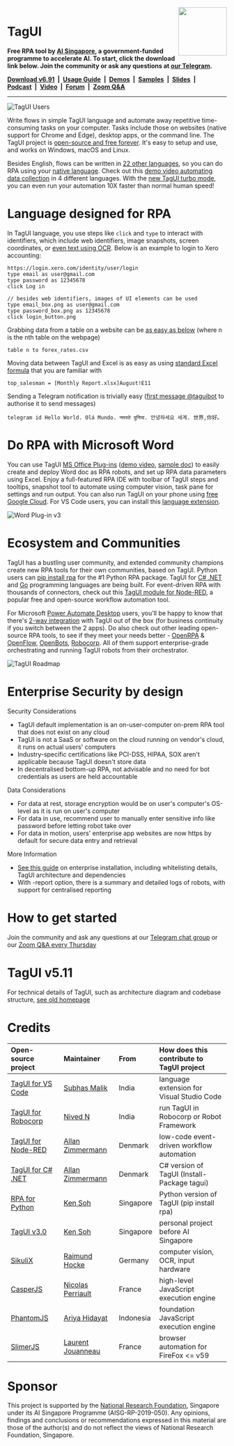 <img src="https://raw.githubusercontent.com/kelaberetiv/TagUI/master/src/media/tagui_logo.png" height="111" align="right">

# TagUI

**Free RPA tool by [AI Singapore](https://aisingapore.org), a government-funded programme to accelerate AI. To start, click the download link below. Join the community or ask any questions at [our Telegram](https://t.me/rpa_chat).**

**[Download v6.91](https://tagui.readthedocs.io/en/latest/setup.html)&ensp;|&ensp;[Usage Guide](https://tagui.readthedocs.io/en/latest/index.html)&ensp;|&ensp;[Demos](https://github.com/aimakerspace/TagUI-Bricks)&ensp;|&ensp;[Samples](https://github.com/kelaberetiv/TagUI/tree/master/flows/samples)&ensp;|&ensp;[Slides](https://docs.google.com/presentation/d/1pltAMzr0MZsttgg1w2ORH3ontR6Q51W9/edit?usp=sharing&ouid=115132044557947023533&rtpof=true&sd=true)&ensp;|&ensp;[Podcast](https://botnirvana.org/podcast/tagui/)&ensp;|&ensp;[Video](https://www.youtube.com/watch?v=C5itbB3sCq0)&ensp;|&ensp;[Forum](https://community.aisingapore.org/groups/tagui-rpa/forum/)&ensp;|&ensp;[Zoom Q&A](https://github.com/kelaberetiv/TagUI/issues/914)**

---

![TagUI Users](https://raw.githubusercontent.com/kelaberetiv/TagUI/master/src/media/tagui_users.png)

Write flows in simple TagUI language and automate away repetitive time-consuming tasks on your computer. Tasks include those on websites (native support for Chrome and Edge), desktop apps, or the command line. The TagUI project is [open-source and free forever](https://www.linkedin.com/posts/kensoh_sneak-preview-of-tagui-ms-word-plug-in-v3-activity-6796860165338595328-02wD). It's easy to setup and use, and works on Windows, macOS and Linux.

Besides English, flows can be written in [22 other languages](https://github.com/kelaberetiv/TagUI/tree/master/src/languages), so you can do RPA using your [native language](https://github.com/kelaberetiv/TagUI/blob/master/flows/samples/8_chineseflow.tag). Check out this [demo video automating data collection](https://www.youtube.com/watch?v=o2WMUt0298U) in 4 different languages. With the [new TagUI turbo mode](https://www.linkedin.com/posts/kensoh_introducing-tagui-rpa-turbo-mode-with-this-activity-6837578351302070272-6INX), you can even run your automation 10X faster than normal human speed!

# Language designed for RPA

In TagUI language, you use steps like `click` and `type` to interact with identifiers, which include web identifiers, image snapshots, screen coordinates, or [even text using OCR](https://tagui.readthedocs.io/en/latest/advanced.html#visual-automation-tricks). Below is an example to login to Xero accounting:

```
https://login.xero.com/identity/user/login
type email as user@gmail.com
type password as 12345678
click Log in
```
```
// besides web identifiers, images of UI elements can be used
type email_box.png as user@gmail.com
type password_box.png as 12345678
click login_button.png
```

Grabbing data from a table on a website can be [as easy as below](https://tagui.readthedocs.io/en/latest/reference.html#table) (where n is the nth table on the webpage)

```
table n to forex_rates.csv
```

Moving data between TagUI and Excel is as easy as using [standard Excel formula](https://tagui.readthedocs.io/en/latest/reference.html#excel) that you are familiar with
```
top_salesman = [Monthly Report.xlsx]August!E11
```

Sending a Telegram notification is trivially easy ([first message @taguibot](https://tagui.readthedocs.io/en/latest/reference.html#telegram) to authorise it to send messages)

```
telegram id Hello World. Olá Mundo. नमस्ते दुनिया. 안녕하세요 세계. 世界,你好。
```

# Do RPA with Microsoft Word

You can use TagUI [MS Office Plug-ins](https://github.com/kelaberetiv/TagUI/blob/master/src/office/README.md) ([demo video](https://www.linkedin.com/posts/kensoh_botgames-rpaugust-activity-6832933047835475968-khcd), [sample doc](https://github.com/kelaberetiv/TagUI/files/7031942/Week.3.docx)) to easily create and deploy Word doc as RPA robots, and set up RPA data parameters using Excel. Enjoy a full-featured RPA IDE with toolbar of TagUI steps and tooltips, snapshot tool to automate using computer vision, task pane for settings and run output. You can also run TagUI on your phone using [free Google Cloud](https://github.com/kelaberetiv/TagUI/issues/913). For VS Code users, you can install this [language extension](https://www.linkedin.com/posts/kensoh_hi-vs-code-folks-who-love-rpa-now-you-can-activity-6805445134034042880--PWT).

![Word Plug-in v3](https://raw.githubusercontent.com/kelaberetiv/TagUI/master/src/office/word/word_addin_v3.png)

# Ecosystem and Communities

TagUI has a bustling user community, and extended community champions create new RPA tools for their own communities, based on TagUI. Python users can [pip install rpa](https://github.com/tebelorg/RPA-Python) for the #1 Python RPA package. TagUI for [C# .NET](https://www.nuget.org/packages/tagui) and [Go](https://www.linkedin.com/posts/kensoh_hi-fans-of-go-programming-language-would-activity-6804658389772324864-_OgH) programming languages are being built. For event-driven RPA with thousands of connectors, check out this [TagUI module for Node-RED](https://flows.nodered.org/node/node-red-contrib-tagui), a popular free and open-source workflow automation tool.

For Microsoft [Power Automate Desktop](https://flow.microsoft.com/en-us/desktop/) users, you'll be happy to know that there's [2-way integration](https://www.linkedin.com/posts/kensoh_tagui-activity-6773236538596831232-1aFu) with TagUI out of the box (for business continuity if you switch between the 2 apps). Do also check out other leading open-source RPA tools, to see if they meet your needs better - [OpenRPA](https://github.com/open-rpa/openrpa) & [OpenFlow](https://github.com/open-rpa/openflow), [OpenBots](https://www.linkedin.com/posts/openbots_openbots-studio-demo-support-for-tag-ui-activity-6788174021964943361-RrUD), [Robocorp](https://youtu.be/HAfQpNZVbKI). All of them support enterprise-grade orchestrating and running TagUI robots from their orchestrator.

![TagUI Roadmap](https://raw.githubusercontent.com/kelaberetiv/TagUI/master/src/media/roadmap.png)

# Enterprise Security by design

Security Considerations
- TagUI default implementation is an on-user-computer on-prem RPA tool that does not exist on any cloud
- TagUI is not a SaaS or software on the cloud running on vendor's cloud, it runs on actual users' computers
- Industry-specific certifications like PCI-DSS, HIPAA, SOX aren't applicable because TagUI doesn't store data
- In decentralised bottom-up RPA, not advisable and no need for bot credentials as users are held accountable

Data Considerations
- For data at rest, storage encryption would be on user's computer's OS-level as it is run on user's computer
- For data in use, recommend user to manually enter sensitive info like password before letting robot take over
- For data in motion, users' enterprise app websites are now https by default for secure data entry and retrieval

More Information
- [See this guide](https://github.com/kelaberetiv/TagUI/raw/master/src/media/TagUI%20Enterprise%20Setup%20v1.7.docx) on enterprise installation, including whitelisting details, TagUI architecture and dependencies
- With -report option, there is a summary and detailed logs of robots, with support for centralised reporting

# How to get started

Join the community and ask any questions at our [Telegram chat group](https://t.me/rpa_chat) or our [Zoom Q&A every Thursday](https://github.com/kelaberetiv/TagUI/issues/914)

# TagUI v5.11
For technical details of TagUI, such as architecture diagram and codebase structure, [see old homepage](https://github.com/kelaberetiv/TagUI/tree/pre_v6) 

# Credits

Open-source project|Maintainer|From|How does this contribute to TagUI project
:------------------|:---------|:---|:----------------------------------------
[TagUI for VS Code](https://www.linkedin.com/posts/kensoh_hi-vs-code-folks-who-love-rpa-now-you-can-activity-6805445134034042880--PWT)|[Subhas Malik](https://www.linkedin.com/in/subhasmalik/)|India|language extension for Visual Studio Code
[TagUI for Robocorp](https://youtu.be/HAfQpNZVbKI)|[Nived N](https://www.linkedin.com/in/nived-n-776470139/)|India|run TagUI in Robocorp or Robot Framework
[TagUI for Node-RED](https://flows.nodered.org/node/node-red-contrib-tagui)|[Allan Zimmermann](https://www.linkedin.com/in/skadefro/)|Denmark|low-code event-driven workflow automation
[TagUI for C# .NET](https://www.nuget.org/packages/tagui)|[Allan Zimmermann](https://www.linkedin.com/in/skadefro/)|Denmark|C# version of TagUI (Install-Package tagui)
[RPA for Python](https://github.com/tebelorg/RPA-Python)|[Ken Soh](https://www.linkedin.com/in/kensoh/)|Singapore|Python version of TagUI (pip install rpa)
[TagUI v3.0](https://github.com/kensoh/TagUI/tree/before_aisg)|[Ken Soh](https://www.linkedin.com/in/kensoh/)|Singapore|personal project before AI Singapore
[SikuliX](http://sikulix.com)|[Raimund Hocke](https://github.com/RaiMan/)|Germany|computer vision, OCR, input hardware
[CasperJS](http://casperjs.org)|[Nicolas Perriault](https://github.com/n1k0)|France|high-level JavaScript execution engine
[PhantomJS](https://github.com/ariya/phantomjs)|[Ariya Hidayat](https://www.linkedin.com/in/ariyahidayat/)|Indonesia|foundation JavaScript execution engine
[SlimerJS](https://slimerjs.org)|[Laurent Jouanneau](https://github.com/laurentj)|France|browser automation for FireFox <= v59

# Sponsor
This project  is supported by the [National Research Foundation](https://www.nrf.gov.sg), Singapore under its AI Singapore Programme (AISG-RP-2019-050). Any opinions, findings and conclusions or recommendations expressed in this material are those of the author(s) and do not reflect the views of National Research Foundation, Singapore.

